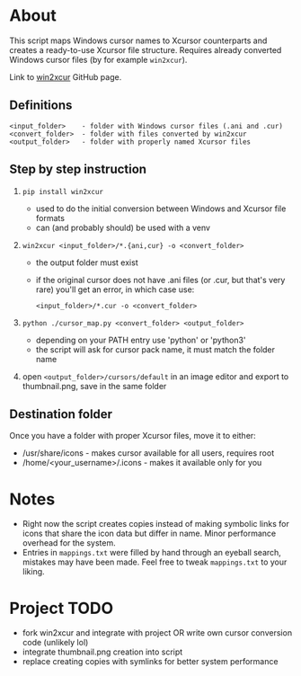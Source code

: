 # About
This script maps Windows cursor names to Xcursor counterparts and creates a ready-to-use Xcursor file structure.
Requires already converted Windows cursor files (by for example `win2xcur`).

Link to [win2xcur] GitHub page.

[win2xcur]: https://github.com/quantum5/win2xcur/tree/master

## Definitions
    <input_folder>    - folder with Windows cursor files (.ani and .cur)
    <convert_folder>  - folder with files converted by win2xcur
    <output_folder>   - folder with properly named Xcursor files

## Step by step instruction

1.     pip install win2xcur
    - used to do the initial conversion between Windows and Xcursor file formats
    - can (and probably should) be used with a venv

2.     win2xcur <input_folder>/*.{ani,cur} -o <convert_folder>
    - the output folder must exist
    - if the original cursor does not have .ani files (or .cur, but that's very rare) you'll get an error, in which case use:
      
      `<input_folder>/*.cur -o <convert_folder>`

3.     python ./cursor_map.py <convert_folder> <output_folder>
    - depending on your PATH entry use 'python' or 'python3'
    - the script will ask for cursor pack name, it must match the folder name

4. open `<output_folder>/cursors/default` in an image editor and export to thumbnail.png, save in the same folder


## Destination folder
Once you have a folder with proper Xcursor files, move it to either:
- /usr/share/icons - makes cursor available for all users, requires root
- /home/<your_username>/.icons - makes it available only for you


# Notes
- Right now the script creates copies instead of making symbolic links for icons that share the icon data but differ in name. Minor performance overhead for the system.
- Entries in `mappings.txt` were filled by hand through an eyeball search, mistakes may have been made. Feel free to tweak `mappings.txt` to your liking.

# Project TODO
- fork win2xcur and integrate with project OR write own cursor conversion code (unlikely lol)
- integrate thumbnail.png creation into script
- replace creating copies with symlinks for better system performance

